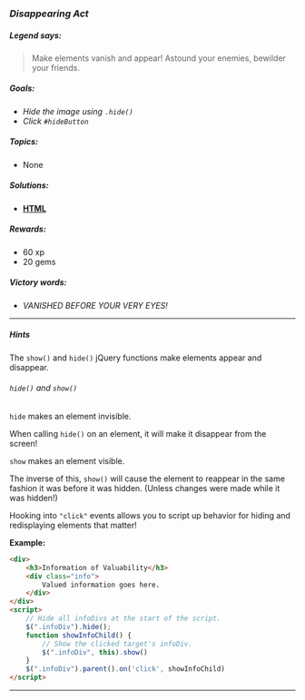 ### _Disappearing Act_

##### _Legend says:_
> Make elements vanish and appear! Astound your enemies, bewilder your friends.

##### _Goals:_
+ _Hide the image using `.hide()`_
+ _Click `#hideButton`_

##### _Topics:_
+ None

##### _Solutions:_
+ **[HTML](Disappearing_Act.html)**

##### _Rewards:_
+ 60  xp
+ 20 gems

##### _Victory words:_
+ _VANISHED BEFORE YOUR VERY EYES!_

___

##### _Hints_

The `show()` and `hide()` jQuery functions make elements appear and disappear.

###### _`hide()` and `show()`_

`hide` makes an element invisible.

When calling `hide()` on an element, it will make it disappear from the screen!

`show` makes an element visible.

The inverse of this, `show()` will cause the element to reappear in the same fashion it was before it was hidden. (Unless changes were made while it was hidden!)

Hooking into `"click"` events allows you to script up behavior for hiding and redisplaying elements that matter!

**Example:**

```html
<div>
    <h3>Information of Valuability</h3>
    <div class="info">
        Valued information goes here.
    </div>
</div>
<script>
    // Hide all infoDivs at the start of the script.
    $(".infoDiv").hide();
    function showInfoChild() {
        // Show the clicked target's infoDiv.
        $(".infoDiv", this).show()
    }
    $(".infoDiv").parent().on('click', showInfoChild)
</script>
```

___
